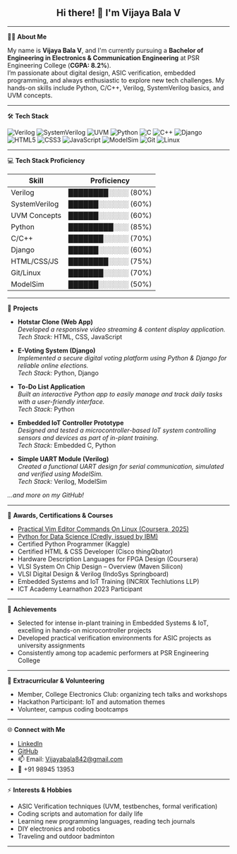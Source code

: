 <h2 align="center">Hi there! 👋 I'm Vijaya Bala V</h2>

---

🙋‍♂️ **About Me**

My name is **Vijaya Bala V**, and I'm currently pursuing a **Bachelor of Engineering in Electronics & Communication Engineering** at PSR Engineering College (**CGPA: 8.2%**).  
I’m passionate about digital design, ASIC verification, embedded programming, and always enthusiastic to explore new tech challenges. My hands-on skills include Python, C/C++, Verilog, SystemVerilog basics, and UVM concepts.

---

🛠️ **Tech Stack**

![Verilog](https://img.shields.io/badge/Verilog-009999?style=flat-square)
![SystemVerilog](https://img.shields.io/badge/SystemVerilog-FF8000?style=flat-square)
![UVM](https://img.shields.io/badge/UVM-3366CC?style=flat-square)
![Python](https://img.shields.io/badge/Python-3670A0?style=flat-square&logo=python&logoColor=yellow)
![C](https://img.shields.io/badge/C-00599C?style=flat-square&logo=c&logoColor=white)
![C++](https://img.shields.io/badge/C++-00599C?style=flat-square&logo=c%2B%2B&logoColor=white)
![Django](https://img.shields.io/badge/Django-092E20?style=flat-square&logo=django&logoColor=white)
![HTML5](https://img.shields.io/badge/HTML5-E34F26?style=flat-square&logo=html5&logoColor=white)
![CSS3](https://img.shields.io/badge/CSS3-1572B6?style=flat-square&logo=css3&logoColor=white)
![JavaScript](https://img.shields.io/badge/JavaScript-F7DF1E?style=flat-square&logo=javascript&logoColor=black)
![ModelSim](https://img.shields.io/badge/ModelSim-4B8BBE?style=flat-square)
![Git](https://img.shields.io/badge/Git-F05032?style=flat-square&logo=git&logoColor=white)
![Linux](https://img.shields.io/badge/Linux-FCC624?style=flat-square&logo=linux&logoColor=black)

---

💻 **Tech Stack Proficiency**

| Skill           | Proficiency             |
| --------------- | ---------------------- |
| Verilog         | ████████░░░░ (80%)     |
| SystemVerilog   | ██████░░░░░░ (60%)     |
| UVM Concepts    | ██████░░░░░░ (60%)     |
| Python          | █████████░░░ (85%)     |
| C/C++           | ███████░░░░░ (70%)     |
| Django          | ██████░░░░░░ (60%)     |
| HTML/CSS/JS     | ████████░░░░ (75%)     |
| Git/Linux       | ███████░░░░░ (70%)     |
| ModelSim        | ██████░░░░░░ (50%)     |

<!-- For a fancy pie/bar chart, create/upload one to your repo and embed like: ![Pie Chart](./skill-chart.png) -->

---

💼 **Projects**

- **Hotstar Clone (Web App)**  
  *Developed a responsive video streaming & content display application.*  
  _Tech Stack:_ HTML, CSS, JavaScript

- **E-Voting System (Django)**  
  *Implemented a secure digital voting platform using Python & Django for reliable online elections.*  
  _Tech Stack:_ Python, Django

- **To-Do List Application**  
  *Built an interactive Python app to easily manage and track daily tasks with a user-friendly interface.*  
  _Tech Stack:_ Python

- **Embedded IoT Controller Prototype**  
  *Designed and tested a microcontroller-based IoT system controlling sensors and devices as part of in-plant training.*  
  _Tech Stack:_ Embedded C, Python

- **Simple UART Module (Verilog)**  
  *Created a functional UART design for serial communication, simulated and verified using ModelSim.*  
  _Tech Stack:_ Verilog, ModelSim

*...and more on my GitHub!*

---

🏅 **Awards, Certifications & Courses**

- [Practical Vim Editor Commands On Linux (Coursera, 2025)](https://www.coursera.org/account/accomplishments/verify/VR1A0U6D5T27)
- [Python for Data Science (Credly, issued by IBM)](https://www.credly.com/badges/905670f8-2079-48d8-a83c-72c435278ae6/linked_in_profile)
- Certified Python Programmer (Kaggle)
- Certified HTML & CSS Developer (Cisco thingQbator)
- Hardware Description Languages for FPGA Design (Coursera)
- VLSI System On Chip Design – Overview (Maven Silicon)
- VLSI Digital Design & Verilog (IndoSys Springboard)
- Embedded Systems and IoT Training (INCRIX Techlutions LLP)
- ICT Academy Learnathon 2023 Participant

---

🎉 **Achievements**

- Selected for intense in-plant training in Embedded Systems & IoT, excelling in hands-on microcontroller projects
- Developed practical verification environments for ASIC projects as university assignments
- Consistently among top academic performers at PSR Engineering College

---

🤝 **Extracurricular & Volunteering**

- Member, College Electronics Club: organizing tech talks and workshops
- Hackathon Participant: IoT and automation themes
- Volunteer, campus coding bootcamps

---

🌐 **Connect with Me**

- [LinkedIn](https://linkedin.com/in/vijayabala)
- [GitHub](https://github.com/vijayabala)
- 📫 Email: Vijayabala842@gmail.com
- 📱 +91 98945 13953

---

⚡️ **Interests & Hobbies**

- ASIC Verification techniques (UVM, testbenches, formal verification)
- Coding scripts and automation for daily life
- Learning new programming languages, reading tech journals
- DIY electronics and robotics
- Traveling and outdoor badminton

---

<!-- Optional: GitHub Stats or Profile Views -->
<!--
![Vijaya Bala's github stats](https://github-readme-stats.vercel.app/api?username=vijayabala&show_icons=true)
-->
